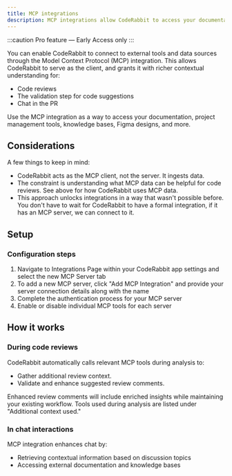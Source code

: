 ```yaml
---
title: MCP integrations
description: MCP integrations allow CodeRabbit to access your documentation, project management tools, knowledge bases, Figma designs, and more.
---
```


:::caution
Pro feature — Early Access only
:::

You can enable CodeRabbit to connect to external tools and data sources through the Model Context Protocol (MCP) integration. This allows CodeRabbit to serve as the client, and grants it with richer contextual understanding for:

- Code reviews  
- The validation step for code suggestions  
- Chat in the PR

Use the MCP integration as a way to access your documentation, project management tools, knowledge bases, Figma designs, and more. 

## Considerations

A few things to keep in mind:

- CodeRabbit acts as the MCP client, not the server. It ingests data.   
- The constraint is understanding what  MCP data can be helpful for code reviews. See above for how CodeRabbit uses MCP data.   
- This approach unlocks integrations in a way that wasn't possible before. You don't have to wait for CodeRabbit to have a formal integration, if it has an MCP server, we can connect to it.

## Setup

### Configuration steps

1. Navigate to Integrations Page within your CodeRabbit app settings and select the new MCP Server tab  
2. To add a new MCP server, click "Add MCP Integration" and provide your server connection details along with the name  
3. Complete the authentication process for your MCP server  
4. Enable or disable individual MCP tools for each server

## How it works

### During code reviews

CodeRabbit automatically calls relevant MCP tools during analysis to:

* Gather additional review context.  
* Validate and enhance suggested review comments.

Enhanced review comments will include enriched insights while maintaining your existing workflow. Tools used during analysis are listed under "Additional context used."

### In chat interactions

MCP integration enhances chat by:

* Retrieving contextual information based on discussion topics  
* Accessing external documentation and knowledge bases
